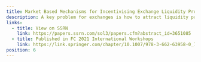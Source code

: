 ```yaml
---
title: Market Based Mechanisms for Incentivising Exchange Liquidity Provision
description: A key problem for exchanges is how to attract liquidity providers and retain their support in all market conditions. This paper develops mechanisms for creating open, automated and scalable liquidity markets. It outlines formal methods to quantify liquidity, determine its price and allocate rewards derived from trading fees between market makers.
links:
  - title: View on SSRN
    link: https://papers.ssrn.com/sol3/papers.cfm?abstract_id=3651085
  - title: Published in FC 2021 International Workshops
    link: https://link.springer.com/chapter/10.1007/978-3-662-63958-0_7
position: 6
---
```

